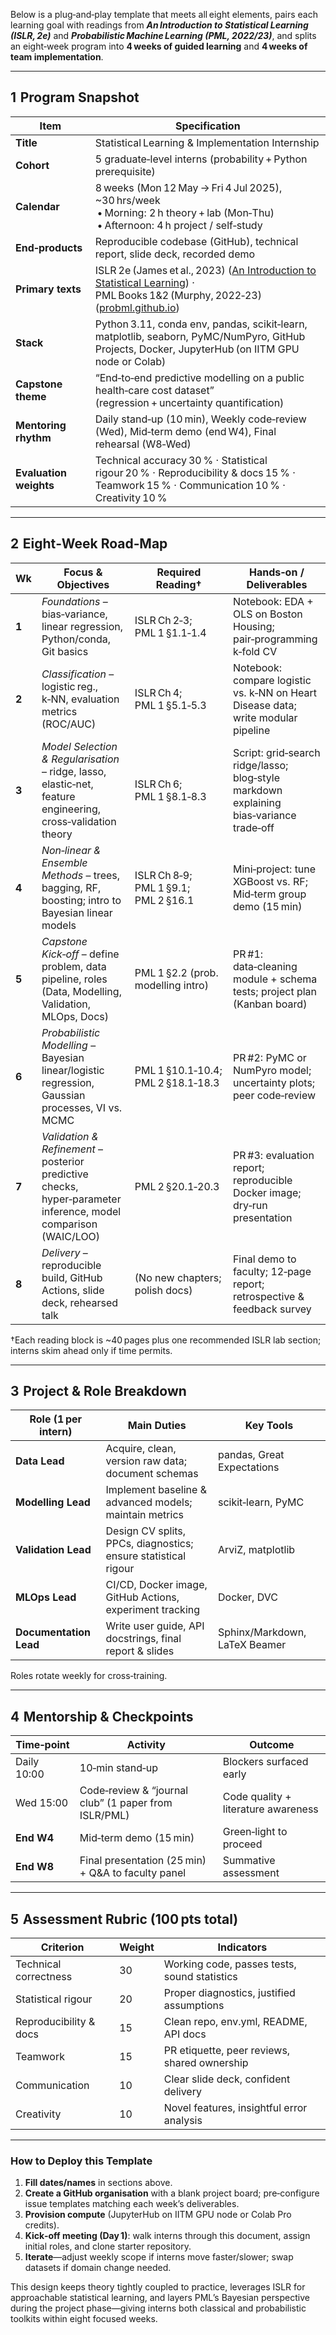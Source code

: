 Below is a plug‑and‑play template that meets all eight elements, pairs each learning goal with readings from ***An Introduction to Statistical Learning (ISLR, 2e)*** and ***Probabilistic Machine Learning (PML, 2022/23)***, and splits an eight‑week program into **4 weeks of guided learning** and **4 weeks of team implementation**.

---

## 1  Program Snapshot

| Item                   | Specification                                                                                                                                    |
| ---------------------- | ------------------------------------------------------------------------------------------------------------------------------------------------ |
| **Title**              | Statistical Learning & Implementation Internship                                                                                                 |
| **Cohort**             | 5 graduate‑level interns (probability + Python prerequisite)                                                                                     |
| **Calendar**           | 8 weeks (Mon 12 May → Fri 4 Jul 2025), \~30 hrs/week <br> • Morning: 2 h theory + lab (Mon‑Thu) <br> • Afternoon: 4 h project / self‑study       |
| **End‑products**       | Reproducible codebase (GitHub), technical report, slide deck, recorded demo                                                                      |
| **Primary texts**      | ISLR 2e (James et al., 2023) ([An Introduction to Statistical Learning][1])  ·  PML Books 1&2 (Murphy, 2022‑23) ([probml.github.io][2])          |
| **Stack**              | Python 3.11, conda env, pandas, scikit‑learn, matplotlib, seaborn, PyMC/NumPyro, GitHub Projects, Docker, JupyterHub (on IITM GPU node or Colab) |
| **Capstone theme**     | “End‑to‑end predictive modelling on a public health‑care cost dataset” (regression + uncertainty quantification)                                 |
| **Mentoring rhythm**   | Daily stand‑up (10 min), Weekly code‑review (Wed), Mid‑term demo (end W4), Final rehearsal (W8‑Wed)                                              |
| **Evaluation weights** | Technical accuracy 30 % · Statistical rigour 20 % · Reproducibility & docs 15 % · Teamwork 15 % · Communication 10 % · Creativity 10 %           |

---

## 2  Eight‑Week Road‑Map

| Wk    | Focus & Objectives                                                                                              | Required Reading†                    | Hands‑on / Deliverables                                                                 |
| ----- | --------------------------------------------------------------------------------------------------------------- | ------------------------------------ | --------------------------------------------------------------------------------------- |
| **1** | *Foundations* – bias‑variance, linear regression, Python/conda, Git basics                                      | ISLR Ch 2‑3; PML 1 §1.1‑1.4          | Notebook: EDA + OLS on Boston Housing; pair‑programming k‑fold CV                       |
| **2** | *Classification* – logistic reg., k‑NN, evaluation metrics (ROC/AUC)                                            | ISLR Ch 4; PML 1 §5.1‑5.3            | Notebook: compare logistic vs. k‑NN on Heart Disease data; write modular pipeline       |
| **3** | *Model Selection & Regularisation* – ridge, lasso, elastic‑net, feature engineering, cross‑validation theory    | ISLR Ch 6; PML 1 §8.1‑8.3            | Script: grid‑search ridge/lasso; blog‑style markdown explaining bias‑variance trade‑off |
| **4** | *Non‑linear & Ensemble Methods* – trees, bagging, RF, boosting; intro to Bayesian linear models                 | ISLR Ch 8‑9; PML 1 §9.1; PML 2 §16.1 | Mini‑project: tune XGBoost vs. RF; Mid‑term group demo (15 min)                         |
| **5** | *Capstone Kick‑off* – define problem, data pipeline, roles (Data, Modelling, Validation, MLOps, Docs)           | PML 1 §2.2 (prob. modelling intro)   | PR #1: data‑cleaning module + schema tests; project plan (Kanban board)                 |
| **6** | *Probabilistic Modelling* – Bayesian linear/logistic regression, Gaussian processes, VI vs. MCMC                | PML 1 §10.1‑10.4; PML 2 §18.1‑18.3   | PR #2: PyMC or NumPyro model; uncertainty plots; peer code‑review                       |
| **7** | *Validation & Refinement* – posterior predictive checks, hyper‑parameter inference, model comparison (WAIC/LOO) | PML 2 §20.1‑20.3                     | PR #3: evaluation report; reproducible Docker image; dry‑run presentation               |
| **8** | *Delivery* – reproducible build, GitHub Actions, slide deck, rehearsed talk                                     | (No new chapters; polish docs)       | Final demo to faculty; 12‑page report; retrospective & feedback survey                  |

†Each reading block is \~40 pages plus one recommended ISLR lab section; interns skim ahead only if time permits.

---

## 3  Project & Role Breakdown

| Role (1 per intern)    | Main Duties                                                    | Key Tools                     |
| ---------------------- | -------------------------------------------------------------- | ----------------------------- |
| **Data Lead**          | Acquire, clean, version raw data; document schemas             | pandas, Great Expectations    |
| **Modelling Lead**     | Implement baseline & advanced models; maintain metrics         | scikit‑learn, PyMC            |
| **Validation Lead**    | Design CV splits, PPCs, diagnostics; ensure statistical rigour | ArviZ, matplotlib             |
| **MLOps Lead**         | CI/CD, Docker image, GitHub Actions, experiment tracking       | Docker, DVC                   |
| **Documentation Lead** | Write user guide, API docstrings, final report & slides        | Sphinx/Markdown, LaTeX Beamer |

Roles rotate weekly for cross‑training.

---

## 4  Mentorship & Checkpoints

| Time‑point  | Activity                                             | Outcome                             |
| ----------- | ---------------------------------------------------- | ----------------------------------- |
| Daily 10:00 | 10‑min stand‑up                                      | Blockers surfaced early             |
| Wed 15:00   | Code‑review & “journal club” (1 paper from ISLR/PML) | Code quality + literature awareness |
| **End W4**  | Mid‑term demo (15 min)                               | Green‑light to proceed              |
| **End W8**  | Final presentation (25 min) + Q\&A to faculty panel  | Summative assessment                |

---

## 5  Assessment Rubric (100 pts total)

| Criterion              | Weight | Indicators                                   |
| ---------------------- | ------ | -------------------------------------------- |
| Technical correctness  | 30     | Working code, passes tests, sound statistics |
| Statistical rigour     | 20     | Proper diagnostics, justified assumptions    |
| Reproducibility & docs | 15     | Clean repo, env.yml, README, API docs        |
| Teamwork               | 15     | PR etiquette, peer reviews, shared ownership |
| Communication          | 10     | Clear slide deck, confident delivery         |
| Creativity             | 10     | Novel features, insightful error analysis    |

---

### How to Deploy this Template

1. **Fill dates/names** in sections above.
2. **Create a GitHub organisation** with a blank project board; pre‑configure issue templates matching each week’s deliverables.
3. **Provision compute** (JupyterHub on IITM GPU node or Colab Pro credits).
4. **Kick‑off meeting (Day 1)**: walk interns through this document, assign initial roles, and clone starter repository.
5. **Iterate**—adjust weekly scope if interns move faster/slower; swap datasets if domain change needed.

This design keeps theory tightly coupled to practice, leverages ISLR for approachable statistical learning, and layers PML’s Bayesian perspective during the project phase—giving interns both classical and probabilistic toolkits within eight focused weeks.

[1]: https://www.statlearning.com/?utm_source=chatgpt.com "An Introduction to Statistical Learning"
[2]: https://probml.github.io/pml-book/?utm_source=chatgpt.com "“Probabilistic machine learning”: a book series by Kevin Murphy ..."

 
 
